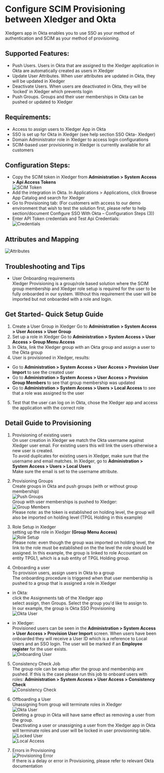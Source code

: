 # Configure SCIM Provisioning between Xledger and Okta
Xledgers app in Okta enables you to use SSO as your method of authentication and SCIM as your method of provisioning.

## Supported Features:
-	Push Users. Users in Okta that are assigned to the Xledger application in Okta are automatically created as users in Xledger
-	Update User Attributes. When user attributes are updated in Okta, they will be updated in Xledger
-	Deactivate Users. When users are deactivated in Okta, they will be ‘locked’ in Xledger which prevents login
-	Push Groups. Groups and their user memberships in Okta can be pushed or updated to Xledger

## Requirements:
-	Access to assign users to Xledger App in Okta
-	SSO is set up for Okta in Xledger (see help section SSO Okta- Xledger)
-	Domain Administrator role in Xledger to access login configurations
-	SCIM-based user provisioning in Xledger is currently available for all customers

## Configuration Steps:
-	Copy the SCIM token in Xledger from **Administration > System Access > Api Access Tokens** \
![SCIM Token](media/scim_token.png)
-	Add the integration in Okta. In Applications > Applications, click Browse App Catalog and search for Xledger
-	Go to Provisioning tab:
(For customers with access to our demo environment that wish to test the solution first, 	please refer to help section/document Configure SSO With Okta – Configuration Steps (3))
-	Enter API Token credentials and Test Api Credentials: \
![Credentials](media/okta_api_credentials.png)

## Attributes and Mapping
![Attributes](media/okta_attributes.png)

## Troubleshooting and Tips
- User Onboarding requirements \
Xledger Provisioning is a group/role based solution where the SCIM group membership and Xledger role setup is required for the user to be fully onboarded in our system. Without this requirement the user will be imported but not onboarded with a role and login.

## Get Started- Quick Setup Guide

1. Create a User Group in Xledger
Go to **Administration > System Access > User Access > User Group**
1. Set up a role in Xledger 
Go to **Administration > System Access > User Access > Group Menu Access**
1. In Okta, link the Xledger group with an Okta group and assign a user to the Okta group 
1. User is provisioned in Xledger, results:
- Go to **Administration > System Access > User Access > Provision User Import** to see the created user 
- Go to **Administration > System Access > User Access > Provision Group Members**  to see that group membership was updated
- Go to **Administration > System Access > Users > Local Access** to see that a role was assigned to the user 
5. Test that the user can log on in Okta, chose the Xledger app and access the application with the correct role

## Detail Guide to Provisioning
1. Provisioning of existing users \
On user creation in Xledger we match the Okta username against Xledger user email. For existing users this will link the users otherwise a new user is created. \
To avoid duplicates for existing users in Xledger, make sure that the username and email matches. In Xledger, go to **Administration > System Access > Users > Local Users** \
Make sure the email is set to the username attribute.

2. Provisioning Groups \
Create groups in Okta and push groups (with or without group membership) \
![Push Groups](media/okta_push_groups.png) \
Group with user memberships is pushed to Xledger: \
![Group Members](media/provision_group_members.png) \
Please note: as the token is established on holding level, the group will also be imported on holding level (TPGL Holding in this example)

3. Role Setup in Xledger \
setting  up the role in Xledger  **(Group Menu Access)** \
![Role Setup](media/role_setup.png) \
Please note: even though the group was imported on holding level, the link to the role must be established on the the level the role should be assigned. In this example, the group is linked to role Accountant on entity TPGL1, which is a sub entity of TPGL Holding group.

4. Onboarding a user \
To provision users, assign users in Okta to a group \
The onboarding procedure is triggered when that user membership is pushed to a group that is assigned a role in Xledger

- in Okta: \
click the Assignments tab of the Xledger app \
select assign, then Groups. Select the group you'd like to assign to. \
In our example, the group is Okta SSO Provisioning \
![Okta User](media/okta_onboarding_user.png)

- in Xledger: \
Provisioned users can be seen in the **Administration > System Access > User Access > Provision User Import** screen. When users have been onboarded they will receive a User ID which is a reference to Local Users and an SSO login. The user will be marked if an **Employee register** for the user exists. \
![Onboarding User](media/onboarding_user.png)


5. Consistency Check Job \
The group role can be setup after the group and membership are pushed. If this is the case please run this job to onboard users with roles: **Administration > System Access > User Access > Consistency Check** \
![Consistency Check](media/consistency_check.png)

6. Offboarding a User \
Unassigning from group will terminate roles in Xledger \
![Okta User](media/offboarding_okta.png) \
Deleting a group in Okta will have same effect as removing a user from the group. \
Deactivating a user or unassigning a user from the Xledger app in Okta will terminate roles and user will be locked in user provisioning table. \
![Locked User](media/offboarding_user.png) \
![Local Access](media/offboarding_local_access.png)

7. Errors in Provisioning \
![Provisioning Error](media/okta_provisioning_error.png) \
If there is a delay or error in Provisioning, please refer to relevant Okta documentation
